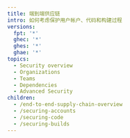 ```yaml
---
title: 端到端供应链
intro: 如何考虑保护用户帐户、代码和构建过程
versions:
  fpt: '*'
  ghec: '*'
  ghes: '*'
  ghae: '*'
topics:
  - Security overview
  - Organizations
  - Teams
  - Dependencies
  - Advanced Security
children:
  - /end-to-end-supply-chain-overview
  - /securing-accounts
  - /securing-code
  - /securing-builds
---
```


